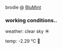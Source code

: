 brodie @ [BluMint](https://www.linkedin.com/company/blumint-io/)

<!--weather_start-->
### working conditions..

weather: clear sky ☀️

temp: -2.29 °C 🧥

<!--weather_end-->
